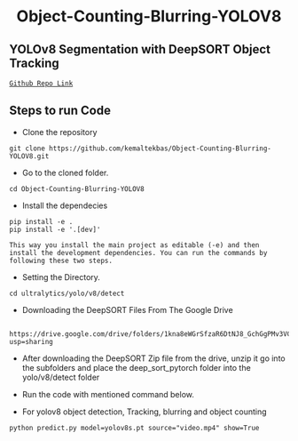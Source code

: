 <H1 align="center">
Object-Counting-Blurring-YOLOV8 </H1>

## YOLOv8 Segmentation with DeepSORT Object Tracking

[`Github Repo Link`](https://github.com/kemaltekbas/Object-Counting-Blurring-YOLOV8.git)

## Steps to run Code

- Clone the repository
```
git clone https://github.com/kemaltekbas/Object-Counting-Blurring-YOLOV8.git
```
- Go to the cloned folder.
```
cd Object-Counting-Blurring-YOLOV8
```
- Install the dependecies
```
pip install -e .
pip install -e '.[dev]'

This way you install the main project as editable (-e) and then install the development dependencies. You can run the commands by following these two steps.
```

- Setting the Directory.
```
cd ultralytics/yolo/v8/detect

```
- Downloading the DeepSORT Files From The Google Drive 
```

https://drive.google.com/drive/folders/1kna8eWGrSfzaR6DtNJ8_GchGgPMv3VC8?usp=sharing
```
- After downloading the DeepSORT Zip file from the drive, unzip it go into the subfolders and place the deep_sort_pytorch folder into the yolo/v8/detect folder

- Run the code with mentioned command below.

- For yolov8 object detection, Tracking,  blurring and object counting
```
python predict.py model=yolov8s.pt source="video.mp4" show=True
```

